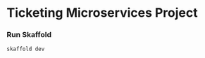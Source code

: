 Ticketing Microservices Project
=================================

### Run Skaffold
    skaffold dev